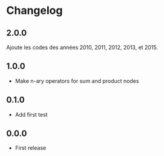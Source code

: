 # Changelog

## 2.0.0

Ajoute les codes des années 2010, 2011, 2012, 2013, et 2015.

## 1.0.0

* Make n-ary operators for sum and product nodes

## 0.1.0

* Add first test

## 0.0.0

* First release
